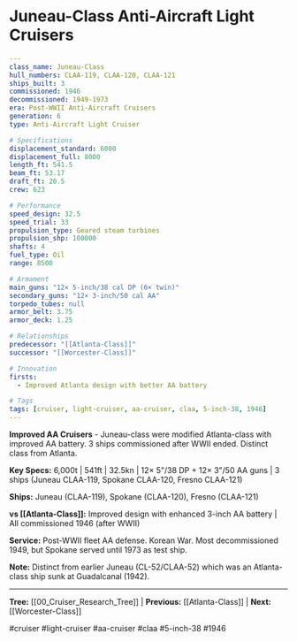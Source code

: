 # Juneau-Class Anti-Aircraft Light Cruisers

```yaml
---
class_name: Juneau-Class
hull_numbers: CLAA-119, CLAA-120, CLAA-121
ships_built: 3
commissioned: 1946
decommissioned: 1949-1973
era: Post-WWII Anti-Aircraft Cruisers
generation: 6
type: Anti-Aircraft Light Cruiser

# Specifications
displacement_standard: 6000
displacement_full: 8000
length_ft: 541.5
beam_ft: 53.17
draft_ft: 20.5
crew: 623

# Performance
speed_design: 32.5
speed_trial: 33
propulsion_type: Geared steam turbines
propulsion_shp: 100000
shafts: 4
fuel_type: Oil
range: 8500

# Armament
main_guns: "12× 5-inch/38 cal DP (6× twin)"
secondary_guns: "12× 3-inch/50 cal AA"
torpedo_tubes: null
armor_belt: 3.75
armor_deck: 1.25

# Relationships
predecessor: "[[Atlanta-Class]]"
successor: "[[Worcester-Class]]"

# Innovation
firsts:
  - Improved Atlanta design with better AA battery

# Tags
tags: [cruiser, light-cruiser, aa-cruiser, claa, 5-inch-38, 1946]
---
```

**Improved AA Cruisers** - Juneau-class were modified Atlanta-class with improved AA battery. 3 ships commissioned after WWII ended. Distinct class from Atlanta.

**Key Specs:** 6,000t | 541ft | 32.5kn | 12× 5"/38 DP + 12× 3"/50 AA guns | 3 ships (Juneau CLAA-119, Spokane CLAA-120, Fresno CLAA-121)

**Ships:** Juneau (CLAA-119), Spokane (CLAA-120), Fresno (CLAA-121)

**vs [[Atlanta-Class]]:** Improved design with enhanced 3-inch AA battery | All commissioned 1946 (after WWII)

**Service:** Post-WWII fleet AA defense. Korean War. Most decommissioned 1949, but Spokane served until 1973 as test ship.

**Note:** Distinct from earlier Juneau (CL-52/CLAA-52) which was an Atlanta-class ship sunk at Guadalcanal (1942).

---
**Tree:** [[00_Cruiser_Research_Tree]] | **Previous:** [[Atlanta-Class]] | **Next:** [[Worcester-Class]]

#cruiser #light-cruiser #aa-cruiser #claa #5-inch-38 #1946
